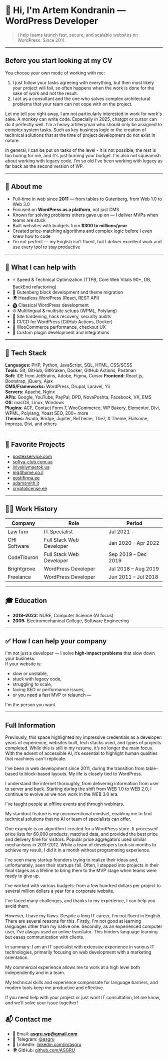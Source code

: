# 👋 Hi, I'm Artem Kondranin — WordPress Developer

> I help teams launch fast, secure, and scalable websites on WordPress. Since 2011.

---

## Before you start looking at my CV

You choose your own mode of working with me:
1. I just follow your tasks agreeing with everything, but then most likely your project will fail, so often happens when the work is done for the sake of work and not the result.
2. I act as a consultant and the one who solves complex architectural problems that your team can not cope with on the project.

Let me tell you right away, I am not particularly interested in work for work's sake. A monkey can write code. Especially in 2025, chatgpt or cursor can do it perfectly well. I'm a heavy artilleryman who should only be assigned to complex system tasks. Such as key business logic or the creation of technical solutions that at the time of project development do not exist in nature.

In general, I can be put on tasks of the level - it is not possible, the rest is too boring for me, and it's just burning your budget.
I'm also not squeamish about working with legacy code, I'm so old I've been working with legacy as far back as the second version of WP.

---

## 🧠 About me

- Full-time in web since **2011** — from tables to Gutenberg, from Web 1.0 to Web 3.0  
- Focused on **WordPress as a platform**, not just CMS  
- Known for solving problems others gave up on — I deliver MVPs when teams are stuck  
- Built websites with budgets from **$300 to millions/year**  
- Created price-matching algorithms and complex logic before I even knew how to code  
- I’m not perfect — my English isn’t fluent, but I deliver excellent work and use every tool to stay productive

---

## 💼 What I can help with

- ⚡ Speed & Technical Optimization (TTFB, Core Web Vitals 90+, DB, BackEnd refactoring)
- 🧱 Gutenberg block development and theme migration
- 🌍 Headless WordPress (React, REST API)
- 🅦 Classical WordPress development
- 🌐 Multilingual & multisite setups (WPML, Polylang)
- 🔐 Site hardening, hack recovery, security audits
- 🧪 CI/CD for WordPress (GitHub Actions, Docker)
- 🛒 WooCommerce performance, checkout UX
- 🧩 Custom plugin development and integrations

---

## 🧰 Tech Stack

**Languages:** PHP, Python, JavaScript, SQL, HTML, CSS/SCSS  
**Tools:** Git, GitHub, GitKraken, Docker, GitHub Actions, Postman  
**Soft:** IDE from JetBrains, Adobe, Figma, Cursor
**Frontend:** React.js, Bootstrap, jQuery, Ajax  
**CMS/Frameworks:** WordPress, Drupal, Laravel, Yii  
**Servers:** Apache, Nginx  
**APIs:** Google, YouTube, PayPal, DPD, NovaPoshta, Facebook, VK, EMS  
**OS:** macOS, Linux, Windows  
**Plugins:** ACF, Contact Form 7, WooCommerce, WP Bakery, Elementor, Divi, WPML, Polylang, Yoast SEO, 200+ more  
**Themes:** Avada, Bridge, Jupiter, BeTheme, The7, X Theme, Flatsome, Impreza, Divi, and others

---

## 🔧 Favorite Projects

- [postexservice.com](https://postexservice.com/ru/)  
- [sofiya-club.com.ua](https://sofiya-club.com.ua/)  
- [lvivskiymaetok.ua](https://lvivskiymaetok.ua/)  
- [mg4home.co.il](https://www.mg4home.co.il/)  
- [eestifirma.ee](https://www.eestifirma.ee/et/)  
- [adamsmith.lt](https://adamsmith.lt/en/)  
- [cryptolicense.ee](https://cryptolicense.ee/)

---

## 👨‍💻 Work History

| Company        | Role                     | Period           |
|----------------|--------------------------|------------------|
| Law firm       | IT Specialist            | Jul 2021 –          |
| CHI Software   | Full Stack Web Developer | Jan 2020 – Apr 2022 |
| CodeTiburon    | Full Stack Web Developer | Sep 2019 – Dec 2019 |
| Brightgrove    | WordPress Developer      | Jul 2018 – Aug 2019 |
| Freelance      | WordPress Developer      | Jun 2011 – Jul 2018 |

---

## 🎓 Education

- **2018–2023:** NURE, Computer Science (AI focus)  
- **2009:** Electromechanical College, Software Engineering

---

## ✅ How I can help your company

I'm not just a developer — I solve **high-impact problems** that slow down your business.  
If your website is:

- slow or unstable,  
- stuck with legacy code,  
- struggling to scale,  
- facing SEO or performance issues,  
- or you need a fast MVP or relaunch —  

I'm the person you want.

---

## Full Information

Previously, this space highlighted my impressive credentials as a developer: years of experience, websites built, tech stacks used, and types of projects completed. While this is still in my resume, it’s no longer the main focus. With the advent of accessible AI, it’s essential to highlight human qualities that machines can't replicate.

I've been in web development since 2011, during the transition from table-based to block-based layouts. My life is closely tied to WordPress.

I understand the internet thoroughly, from delivering information from user to server and back. Starting during the shift from WEB 1.0 to WEB 2.0, I continue to evolve as we now work in the WEB 3.0 era.

I've taught people at offline events and through webinars.

My standout feature is my unconventional mindset, enabling me to find technical solutions that no AI or team of specialists can offer.

One example is an algorithm I created for a WordPress store. It processed price lists for 60,000 products, matched data, and provided the best price and delivery time for visitors. Popular price aggregators used similar mechanisms in 2011-2012. While a team of developers took six months to achieve my result, I did it in a month without programming experience.

I've seen many startup founders trying to realize their ideas and, unfortunately, seen their startups fail. Often, I stepped into projects in their final stages as a lifeline to bring them to the MVP stage when teams were ready to give up.

I've worked with various budgets: from a few hundred dollars per project to several million dollars a year for a corporate website.

I've faced many challenges, and thanks to my experience, I can help you avoid them.

However, I have my flaws. Despite a long IT career, I'm not fluent in English. There are several reasons for this. Firstly, I'm not good at learning languages other than my native one. Secondly, as an experienced computer user, I've always used an online translator. This hinders language learning but eases communication with clients.

In summary: I am an IT specialist with extensive experience in various IT technologies, primarily focusing on web development with a marketing orientation.

My commercial experience allows me to work at a high level both independently and in a team.

My technical skills and experience compensate for language barriers, and modern tools keep me productive and effective.

If you need help with your project or just want IT consultation, let me know, and we’ll solve your issue together!

## 📬 Contact me

- 📧 Email: **asgru.wp@gmail.com**  
- 💬 Telegram: [@asgru](https://t.me/asgru)  
- 🔗 LinkedIn: [linkedin.com/in/asgru](https://www.linkedin.com/in/asgru)  
- 🌍 GitHub: [github.com/ASGRU](https://github.com/ASGRU)  
